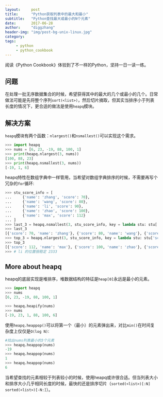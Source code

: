 ```yaml
---
layout:     post
title:      "Python获取列表中的最大和最小"
subtitle:   "Python查找最大或最小的N个元素"
date:       2017-06-28
author:     "diggzhang"
header-img: "img/post-bg-unix-linux.jpg"
category:
tags:
     - python
     - python_cookbook
---
```


阅读《Python Cookbook》体验到了不一样的Python，坚持一日一读一练。

## 问题

在处理一批无序数据集合的时候，希望获得其中的最大的几个或最小的几个。日常做法可能是先将整个序列`sort(<list>)`，然后切片摘取，但其实当排序小于列表长度的情况下，更合适的做法是使用`heapq`模块。

## 解决方案
`heapq`模块有两个函数：`nlargest()`和`nsmallest()`可以实现这个需求。

```python
>>> import heapq
>>> nums = [6, 23, -19, 88, 100, 1]
>>> print(heapq.nlargest(3, nums))
[100, 88, 23]
>>> print(heapq.nsmallest(3, nums))
[-19, 1, 6]
```
heapq特性在数组字典中一样管用，当希望对数组字典排序的时候，不需要再写个冗杂的`for`循环:

```python
>>> stu_score_info = [
...     {'name': 'zhang', 'score': 70},
...     {'name': 'wang', 'score': 80},
...     {'name': 'li', 'score': 90},
...     {'name': 'zhao', 'score': 100},
...     {'name': 'max', 'score': 112}
... ]
>>> last_3 = heapq.nsmallest(3, stu_score_info, key = lambda stu: stu['score'])
>>> last_3
[{'score': 70, 'name': 'zhang'}, {'score': 80, 'name': 'wang'}, {'score': 90, 'name': 'li'}]
>>> top_3 = heapq.nlargest(3, stu_score_info, key = lambda stu: stu['score'])
>>> top_3
[{'score': 112, 'name': 'max'}, {'score': 100, 'name': 'zhao'}, {'score': 90, 'name': 'li'}]
>>> # li 的位置很稳定 2333
```

## More about heapq

heapq的底层实现是堆排序，堆数据结构的特征是`heap[0]`永远是最小的元素。

```python
>>> import heapq
>>> nums
[6, 23, -19, 88, 100, 1]

>>> heapq.heapify(nums)
>>> nums
[-19, 23, 1, 88, 100, 6]
```

使用`heapq.heappop()`可以将第一个（最小）的元素弹出来，对比`min()`在时间复杂度上仅仅是`O(log N)`:

```python
#找出nums列表最小的3个元素
>>> heapq.heappop(nums)
-19
>>> heapq.heappop(nums)
1
>>> heapq.heappop(nums)
6
```

当希望查找的元素相较于列表较小的时候，使用heapq或许很合适。但当列表大小和排序大小几乎相同长度的时候，最快的还是排序切片（`sorted(<list>)[:N]  sorted(<list>)[-N:]`）。
